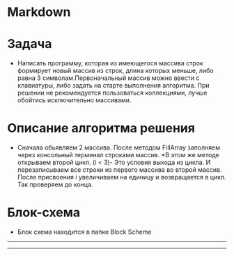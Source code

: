 
# **Markdown**
# **Задача**

* Написать программу, которая из имеющегося массива строк формирует новый массив из строк, длина которых меньше, либо равна 3 символам.Первоначальный массив можно ввести с клавиатуры, либо задать на старте выполнения алгоритма. При решении не рекомендуется пользоваться коллекциями, лучше обойтись исключительно массивами.
# **Описание алгоритма решения**

* Сначала обьявляем 2 массива. После методом FillArray заполняем через консольный терминал строками массив. 
*В этом же методе открываем второй цикл. (i < 3)- Это условия выхода из цикла.
И перезаписываем все строки из первого массива во второй массив. После присвоения i увеличиваем на единицу и возвращается в цикл. Так проверяем до конца.

# **Блок-схема**

* Блок схема находится в папке Block Scheme

***
---

